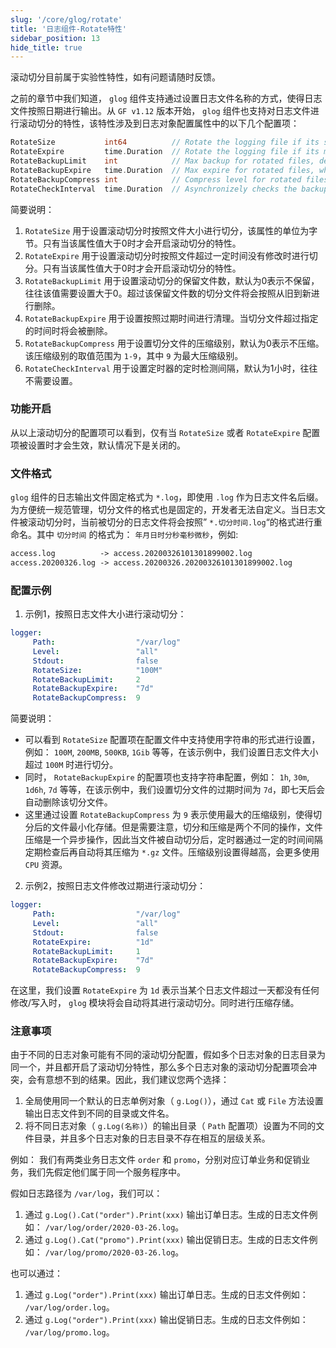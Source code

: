 ```yaml
---
slug: '/core/glog/rotate'
title: '日志组件-Rotate特性'
sidebar_position: 13
hide_title: true
---
```


滚动切分目前属于实验性特性，如有问题请随时反馈。

之前的章节中我们知道， `glog` 组件支持通过设置日志文件名称的方式，使得日志文件按照日期进行输出。从 `GF v1.12` 版本开始， `glog` 组件也支持对日志文件进行滚动切分的特性，该特性涉及到日志对象配置属性中的以下几个配置项：

```go
RotateSize           int64          // Rotate the logging file if its size > 0 in bytes.
RotateExpire         time.Duration  // Rotate the logging file if its mtime exceeds this duration.
RotateBackupLimit    int            // Max backup for rotated files, default is 0, means no backups.
RotateBackupExpire   time.Duration  // Max expire for rotated files, which is 0 in default, means no expiration.
RotateBackupCompress int            // Compress level for rotated files using gzip algorithm. It's 0 in default, means no compression.
RotateCheckInterval  time.Duration  // Asynchronizely checks the backups and expiration at intervals. It's 1 hour in default.
```

简要说明：

1. `RotateSize` 用于设置滚动切分时按照文件大小进行切分，该属性的单位为字节。只有当该属性值大于0时才会开启滚动切分的特性。
2. `RotateExpire` 用于设置滚动切分时按照文件超过一定时间没有修改时进行切分。只有当该属性值大于0时才会开启滚动切分的特性。
3. `RotateBackupLimit` 用于设置滚动切分的保留文件数，默认为0表示不保留，往往该值需要设置大于0。超过该保留文件数的切分文件将会按照从旧到新进行删除。
4. `RotateBackupExpire` 用于设置按照过期时间进行清理。当切分文件超过指定的时间时将会被删除。
5. `RotateBackupCompress` 用于设置切分文件的压缩级别，默认为0表示不压缩。该压缩级别的取值范围为 `1-9`，其中 `9` 为最大压缩级别。
6. `RotateCheckInterval` 用于设置定时器的定时检测间隔，默认为1小时，往往不需要设置。

### 功能开启

从以上滚动切分的配置项可以看到，仅有当 `RotateSize` 或者 `RotateExpire` 配置项被设置时才会生效，默认情况下是关闭的。

### 文件格式

`glog` 组件的日志输出文件固定格式为 `*.log`，即使用 `.log` 作为日志文件名后缀。为方便统一规范管理，切分文件的格式也是固定的，开发者无法自定义。当日志文件被滚动切分时，当前被切分的日志文件将会按照” `*.切分时间.log`“的格式进行重命名。其中 `切分时间` 的格式为： `年月日时分秒毫秒微秒`，例如:

```html
access.log          -> access.20200326101301899002.log
access.20200326.log -> access.20200326.20200326101301899002.log
```

### 配置示例

1. 示例1，按照日志文件大小进行滚动切分：









```yaml
logger:
     Path:                  "/var/log"
     Level:                 "all"
     Stdout:                false
     RotateSize:            "100M"
     RotateBackupLimit:     2
     RotateBackupExpire:    "7d"
     RotateBackupCompress:  9
```





简要说明：

   - 可以看到 `RotateSize` 配置项在配置文件中支持使用字符串的形式进行设置，例如： `100M`, `200MB`, `500KB`, `1Gib` 等等，在该示例中，我们设置日志文件大小超过 `100M` 时进行切分。
   - 同时， `RotateBackupExpire` 的配置项也支持字符串配置，例如： `1h`, `30m`, `1d6h`, `7d` 等等，在该示例中，我们设置切分文件的过期时间为 `7d`，即七天后会自动删除该切分文件。
   - 这里通过设置 `RotateBackupCompress` 为 `9` 表示使用最大的压缩级别，使得切分后的文件最小化存储。但是需要注意，切分和压缩是两个不同的操作，文件压缩是一个异步操作，因此当文件被自动切分后，定时器通过一定的时间间隔定期检查后再自动将其压缩为 `*.gz` 文件。压缩级别设置得越高，会更多使用 `CPU` 资源。
2. 示例2，按照日志文件修改过期进行滚动切分：









```yaml
logger:
     Path:                  "/var/log"
     Level:                 "all"
     Stdout:                false
     RotateExpire:          "1d"
     RotateBackupLimit:     1
     RotateBackupExpire:    "7d"
     RotateBackupCompress:  9
```





在这里，我们设置 `RotateExpire` 为 `1d` 表示当某个日志文件超过一天都没有任何修改/写入时， `glog` 模块将会自动将其进行滚动切分。同时进行压缩存储。


### 注意事项

由于不同的日志对象可能有不同的滚动切分配置，假如多个日志对象的日志目录为同一个，并且都开启了滚动切分特性，那么多个日志对象的滚动切分配置项会冲突，会有意想不到的结果。因此，我们建议您两个选择：

1. 全局使用同一个默认的日志单例对象（ `g.Log()`），通过 `Cat` 或 `File` 方法设置输出日志文件到不同的目录或文件名。
2. 将不同日志对象（ `g.Log(名称)`）的输出目录（ `Path` 配置项）设置为不同的文件目录，并且多个日志对象的日志目录不存在相互的层级关系。

例如： 我们有两类业务日志文件 `order` 和 `promo`，分别对应订单业务和促销业务，我们先假定他们属于同一个服务程序中。

假如日志路径为 `/var/log`，我们可以：

1. 通过 `g.Log().Cat("order").Print(xxx)` 输出订单日志。生成的日志文件例如： `/var/log/order/2020-03-26.log`。
2. 通过 `g.Log().Cat("promo").Print(xxx)` 输出促销日志。生成的日志文件例如： `/var/log/promo/2020-03-26.log`。

也可以通过：

1. 通过 `g.Log("order").Print(xxx)` 输出订单日志。生成的日志文件例如： `/var/log/order.log`。
2. 通过 `g.Log("order").Print(xxx)` 输出促销日志。生成的日志文件例如： `/var/log/promo.log`。